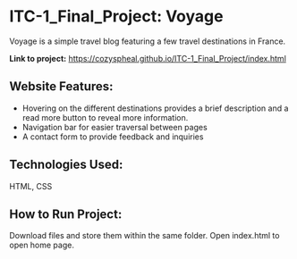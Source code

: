 # ITC-1_Final_Project: Voyage

Voyage is a simple travel blog featuring a few travel destinations in France.

**Link to project:** https://cozyspheal.github.io/ITC-1_Final_Project/index.html

## Website Features:

- Hovering on the different destinations provides a brief description and a read more button to reveal more information.
- Navigation bar for easier traversal between pages
- A contact form to provide feedback and inquiries

## Technologies Used:

HTML, CSS

## How to Run Project:

Download files and store them within the same folder. Open index.html to open home page.
